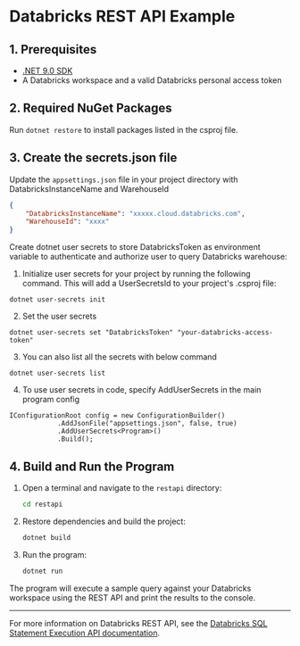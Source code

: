 # Databricks REST API Example

## 1. Prerequisites

- [.NET 9.0 SDK](https://dotnet.microsoft.com/en-us/download)
- A Databricks workspace and a valid Databricks personal access token

## 2. Required NuGet Packages

Run `dotnet restore` to install packages listed in the csproj file.

## 3. Create the secrets.json file

Update the `appsettings.json` file in your project directory with DatabricksInstanceName and WarehouseId

```json
{
    "DatabricksInstanceName": "xxxxx.cloud.databricks.com",
    "WarehouseId": "xxxx"
}
```

Create dotnet user secrets to store DatabricksToken as environment variable to authenticate and authorize user to query Databricks warehouse:

1. Initialize user secrets for your project by running the following command. This will add a UserSecretsId to your project's .csproj file:

```
dotnet user-secrets init
```

2. Set the user secrets

```
dotnet user-secrets set "DatabricksToken" "your-databricks-access-token"
```

3. You can also list all the secrets with below command

```
dotnet user-secrets list
```

4. To use user secrets in code, specify AddUserSecrets in the main program config

```
IConfigurationRoot config = new ConfigurationBuilder()
            .AddJsonFile("appsettings.json", false, true)
            .AddUserSecrets<Program>()
            .Build();
```


## 4. Build and Run the Program

1. Open a terminal and navigate to the `restapi` directory:
   ```sh
   cd restapi
   ```
2. Restore dependencies and build the project:
   ```sh
   dotnet build
   ```
3. Run the program:
   ```sh
   dotnet run
   ```

The program will execute a sample query against your Databricks workspace using the REST API and print the results to the console.

---
For more information on Databricks REST API, see the [Databricks SQL Statement Execution API documentation](https://docs.databricks.com/aws/en/dev-tools/sql-execution-tutorial).
